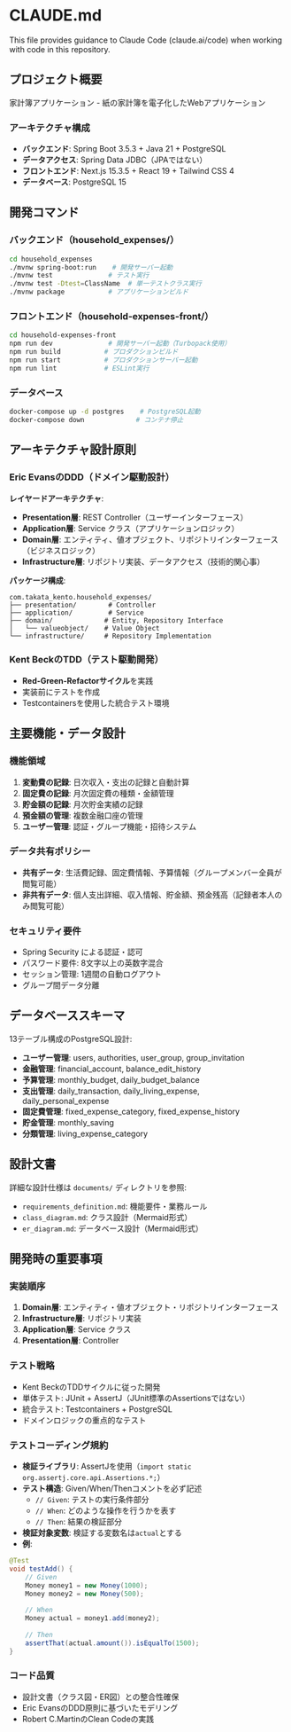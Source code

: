 # CLAUDE.md

This file provides guidance to Claude Code (claude.ai/code) when working with code in this repository.

## プロジェクト概要

家計簿アプリケーション - 紙の家計簿を電子化したWebアプリケーション

### アーキテクチャ構成
- **バックエンド**: Spring Boot 3.5.3 + Java 21 + PostgreSQL
- **データアクセス**: Spring Data JDBC（JPAではない）
- **フロントエンド**: Next.js 15.3.5 + React 19 + Tailwind CSS 4
- **データベース**: PostgreSQL 15

## 開発コマンド

### バックエンド（household_expenses/）
```bash
cd household_expenses
./mvnw spring-boot:run    # 開発サーバー起動
./mvnw test              # テスト実行
./mvnw test -Dtest=ClassName  # 単一テストクラス実行
./mvnw package           # アプリケーションビルド
```

### フロントエンド（household-expenses-front/）
```bash
cd household-expenses-front
npm run dev              # 開発サーバー起動（Turbopack使用）
npm run build           # プロダクションビルド
npm run start           # プロダクションサーバー起動
npm run lint            # ESLint実行
```

### データベース
```bash
docker-compose up -d postgres    # PostgreSQL起動
docker-compose down             # コンテナ停止
```

## アーキテクチャ設計原則

### Eric EvansのDDD（ドメイン駆動設計）
**レイヤードアーキテクチャ**:
- **Presentation層**: REST Controller（ユーザーインターフェース）
- **Application層**: Service クラス（アプリケーションロジック）
- **Domain層**: エンティティ、値オブジェクト、リポジトリインターフェース（ビジネスロジック）
- **Infrastructure層**: リポジトリ実装、データアクセス（技術的関心事）

**パッケージ構成**:
```
com.takata_kento.household_expenses/
├── presentation/        # Controller
├── application/         # Service
├── domain/             # Entity, Repository Interface
│   └── valueobject/    # Value Object
└── infrastructure/     # Repository Implementation
```

### Kent BeckのTDD（テスト駆動開発）
- **Red-Green-Refactorサイクル**を実践
- 実装前にテストを作成
- Testcontainersを使用した統合テスト環境

## 主要機能・データ設計

### 機能領域
1. **変動費の記録**: 日次収入・支出の記録と自動計算
2. **固定費の記録**: 月次固定費の種類・金額管理
3. **貯金額の記録**: 月次貯金実績の記録
4. **預金額の管理**: 複数金融口座の管理
5. **ユーザー管理**: 認証・グループ機能・招待システム

### データ共有ポリシー
- **共有データ**: 生活費記録、固定費情報、予算情報（グループメンバー全員が閲覧可能）
- **非共有データ**: 個人支出詳細、収入情報、貯金額、預金残高（記録者本人のみ閲覧可能）

### セキュリティ要件
- Spring Security による認証・認可
- パスワード要件: 8文字以上の英数字混合
- セッション管理: 1週間の自動ログアウト
- グループ間データ分離

## データベーススキーマ

13テーブル構成のPostgreSQL設計:
- **ユーザー管理**: users, authorities, user_group, group_invitation
- **金融管理**: financial_account, balance_edit_history
- **予算管理**: monthly_budget, daily_budget_balance  
- **支出管理**: daily_transaction, daily_living_expense, daily_personal_expense
- **固定費管理**: fixed_expense_category, fixed_expense_history
- **貯金管理**: monthly_saving
- **分類管理**: living_expense_category

## 設計文書

詳細な設計仕様は `documents/` ディレクトリを参照:
- `requirements_definition.md`: 機能要件・業務ルール
- `class_diagram.md`: クラス設計（Mermaid形式）
- `er_diagram.md`: データベース設計（Mermaid形式）

## 開発時の重要事項

### 実装順序
1. **Domain層**: エンティティ・値オブジェクト・リポジトリインターフェース
2. **Infrastructure層**: リポジトリ実装
3. **Application層**: Service クラス
4. **Presentation層**: Controller

### テスト戦略
- Kent BeckのTDDサイクルに従った開発
- 単体テスト: JUnit + AssertJ（JUnit標準のAssertionsではない）
- 統合テスト: Testcontainers + PostgreSQL
- ドメインロジックの重点的なテスト

### テストコーディング規約
- **検証ライブラリ**: AssertJを使用（`import static org.assertj.core.api.Assertions.*;`）
- **テスト構造**: Given/When/Thenコメントを必ず記述
  - `// Given`: テストの実行条件部分
  - `// When`: どのような操作を行うかを表す
  - `// Then`: 結果の検証部分
- **検証対象変数**: 検証する変数名は`actual`とする
- **例**:
```java
@Test
void testAdd() {
    // Given
    Money money1 = new Money(1000);
    Money money2 = new Money(500);
    
    // When
    Money actual = money1.add(money2);
    
    // Then
    assertThat(actual.amount()).isEqualTo(1500);
}
```

### コード品質
- 設計文書（クラス図・ER図）との整合性確保
- Eric EvansのDDD原則に基づいたモデリング
- Robert C.MartinのClean Codeの実践
